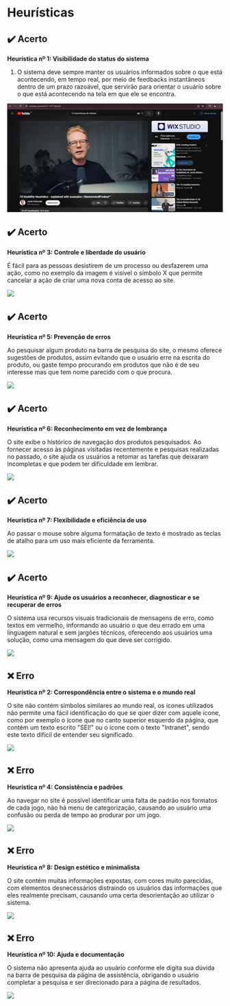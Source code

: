 # Heurísticas

## :heavy_check_mark: Acerto
**Heurística nº 1: Visibilidade do status do sistema**

1.	O sistema deve sempre manter os usuários informados sobre o que está acontecendo, em tempo real, por meio de feedbacks instantâneos dentro de um prazo razoável, que servirão para orientar o usuário sobre o que está acontecendo na tela em que ele se encontra.

<img src="images/imagem1.jpg">


## :heavy_check_mark: Acerto
**Heurística nº 3: Controle e liberdade do usuário**

É fácil para as pessoas desistirem de um processo ou desfazerem uma ação, como no exemplo da imagem é visível o símbolo X que permite cancelar a ação de criar uma nova conta de acesso ao site.

<img src="images/.png">


## :heavy_check_mark: Acerto
**Heurística nº 5: Prevenção de erros**

Ao pesquisar algum produto na barra de pesquisa do site, o mesmo oferece sugestões de produtos, assim evitando que o usuário erre na escrita do produto, ou gaste tempo procurando em produtos que não é de seu interesse mas que tem nome parecido com o que procura.

<img src="images/.png">


## :heavy_check_mark: Acerto
**Heurística nº 6: Reconhecimento em vez de lembrança**

O site exibe o histórico de navegação dos produtos pesquisados. Ao fornecer acesso às páginas visitadas recentemente e pesquisas realizadas no passado, o site ajuda os usuários a retomar as tarefas que deixaram incompletas e que podem ter dificuldade em lembrar.

<img src="images/.png">


## :heavy_check_mark: Acerto
**Heurística nº 7: Flexibilidade e eficiência de uso**

Ao passar o mouse sobre alguma formatação de texto é mostrado as teclas de atalho para um uso mais eficiente da ferramenta.

<img src="images/.png">


## :heavy_check_mark: Acerto
**Heurística nº 9: Ajude os usuários a reconhecer, diagnosticar e se recuperar de erros**

O sistema usa recursos visuais tradicionais de mensagens de erro, como textos em vermelho, informando ao usuário o que deu errado em uma linguagem natural e sem jargões técnicos, oferecendo aos usuários uma solução, como uma mensagem do que deve ser corrigido.

<img src="images/.png">


## :x: Erro
**Heurística nº 2: Correspondência entre o sistema e o mundo real**

O site não contém símbolos similares ao mundo real, os ícones utilizados não permite uma fácil identificação do que se quer dizer com aquele ícone, como por exemplo o ícone que no canto superior esquerdo da página, que contém um texto escrito "SEI!" ou o ícone com o texto "Intranet", sendo este texto difícil de entender seu significado.

<img src="images/.png">


## :x: Erro
**Heurística nº 4: Consistência e padrões**

Ao navegar no site é possível identificar uma falta de padrão nos formatos de cada jogo, não há menu de categorização, causando ao usuário uma confusão ou perda de tempo ao produrar por um jogo.

<img src="images/.png">


## :x: Erro
**Heurística nº 8: Design estético e minimalista**

O site contém muitas informações expostas, com cores muito parecidas, com elementos desnecessários distraindo os usuários das informações que eles realmente precisam, causando uma certa desorientação ao utilizar o sistema.

<img src="images/.png">


## :x: Erro
**Heurística nº 10: Ajuda e documentação**

O sistema não apresenta ajuda ao usuário conforme ele digita sua dúvida na barra de pesquisa da página de assistência, obrigando o usuário completar a pesquisa e ser direcionado para a página de resultados.

<img src="images/.png">
